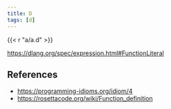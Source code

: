 ```yaml
---
title: D
tags: [d]
---
```


{{< r "a/a.d" >}}

<https://dlang.org/spec/expression.html#FunctionLiteral>

## References

- <https://programming-idioms.org/idiom/4>
- <https://rosettacode.org/wiki/Function_definition>
